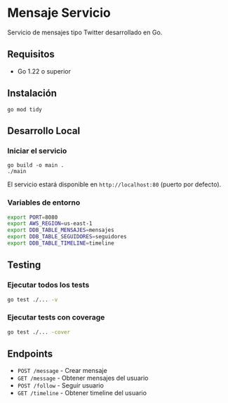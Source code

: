 # Mensaje Servicio

Servicio de mensajes tipo Twitter desarrollado en Go.

## Requisitos

- Go 1.22 o superior

## Instalación
```
go mod tidy
```

## Desarrollo Local

### Iniciar el servicio

```
go build -o main .
./main
```

El servicio estará disponible en `http://localhost:80` (puerto por defecto).

### Variables de entorno

```bash
export PORT=8080
export AWS_REGION=us-east-1
export DDB_TABLE_MENSAJES=mensajes
export DDB_TABLE_SEGUIDORES=seguidores
export DDB_TABLE_TIMELINE=timeline
```

## Testing

### Ejecutar todos los tests

```bash
go test ./... -v
```

### Ejecutar tests con coverage

```bash
go test ./... -cover
```

## Endpoints

- `POST /message` - Crear mensaje
- `GET /message` - Obtener mensajes del usuario
- `POST /follow` - Seguir usuario
- `GET /timeline` - Obtener timeline del usuario 
